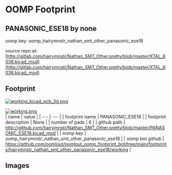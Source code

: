 # OOMP Footprint  
## PANASONIC_ESE18  by none  
  
oomp key: oomp_hairymnstr_nathan_smt_other_panasonic_ese18  
  
source repo at: [http://gitlab.com/hairymnstr/Nathan_SMT_Other.pretty/blob/master/XTAL_6036.kicad_mod](http://gitlab.com/hairymnstr/Nathan_SMT_Other.pretty/blob/master/XTAL_6036.kicad_mod)  
## Footprint  
  
[![working_kicad_pcb_3d.png](working_kicad_pcb_3d_600.png)](working_kicad_pcb_3d.png)  
  
[![working.png](working_600.png)](working.png)  
| name | value | 
| --- | --- | 
| footprint name | PANASONIC_ESE18 | 
| footprint description | None | 
| number of pads | 6 | 
| github path | http://github.com/hairymnstr/Nathan_SMT_Other.pretty/blob/master/PANASONIC_ESE18.kicad_mod | 
| oomp key | oomp_hairymnstr_nathan_smt_other_panasonic_ese18 | 
| oomp bot github | https://github.com/oomlout/oomlout_oomp_footprint_bot/tree/main/footprints/hairymnstr_nathan_smt_other_panasonic_ese18/working | 
## Images  

